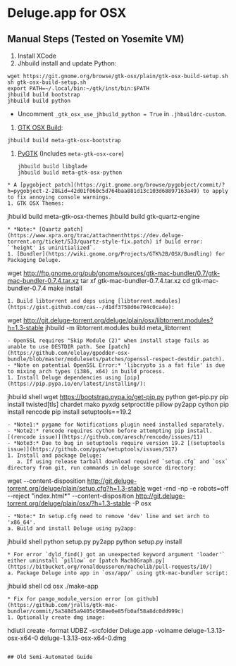 # Deluge.app for OSX

## Manual Steps (Tested on Yosemite VM)

1. Install XCode
2. Jhbuild install and update Python:

 ```
 wget https://git.gnome.org/browse/gtk-osx/plain/gtk-osx-build-setup.sh
 sh gtk-osx-build-setup.sh
 export PATH=~/.local/bin:~/gtk/inst/bin:$PATH
 jhbuild build bootstrap
 jhbuild build python
```
* Uncomment `_gtk_osx_use_jhbuild_python = True` in `.jhbuildrc-custom`.
1. [GTK OSX Build](https://wiki.gnome.org/Projects/GTK+/OSX/Building):

 ```
 jhbuild build meta-gtk-osx-bootstrap
```
1. [PyGTK](https://wiki.gnome.org/Projects/GTK+/OSX/Python) (Includes `meta-gtk-osx-core`)

   ```
   jhbuild build libglade
   jhbuild build meta-gtk-osx-python
```
* A [pygobject patch](https://git.gnome.org/browse/pygobject/commit/?h=pygobject-2-28&id=42d01f060c5d764baa881d13c103d68897163a49) to apply to fix annoying console warnings.
1. GTK OSX Themes:

  ```
  jhbuild build meta-gtk-osx-themes
  jhbuild build gtk-quartz-engine
```
* *Note:* [Quartz patch](https://www.xpra.org/trac/attachmenthttps://dev.deluge-torrent.org/ticket/533/quartz-style-fix.patch) if build error: `'height' is uninitialized`.
1. [Bundler](https://wiki.gnome.org/Projects/GTK%2B/OSX/Bundling) for Packaging Deluge.

 ```
 wget http://ftp.gnome.org/pub/gnome/sources/gtk-mac-bundler/0.7/gtk-mac-bundler-0.7.4.tar.xz
 tar xf gtk-mac-bundler-0.7.4.tar.xz
 cd gtk-mac-bundler-0.7.4
 make install
```
1. Build libtorrent and deps using [libtorrent.modules](https://gist.github.com/cas--/d1df3758d6e794c0ca4e):

 ```
 wget http://git.deluge-torrent.org/deluge/plain/osx/libtorrent.modules?h=1.3-stable
 jhbuild -m libtorrent.modules build meta_libtorrent
```
- OpenSSL requires "Skip Module (2)" when install stage fails as unable to use DESTDIR path. See [patch](https://github.com/elelay/gpodder-osx-bundle/blob/master/modulesets/patches/openssl-respect-destdir.patch).
- *Note on potential OpenSSL Error:* 'libcrypto is a fat file' is due to mixing arch types (i386, x64) in build process.
1. Install Deluge dependencies using [pip](https://pip.pypa.io/en/latest/installing/):

 ```
 jhbuild shell
 wget https://bootstrap.pypa.io/get-pip.py
 python get-pip.py
 pip install twisted[tls] chardet mako pyxdg setproctitle pillow py2app cython
 pip install rencode
 pip install setuptools==19.2
```
- *Note1:* pygame for Notifications plugin need installed separately.
- *Note2:* rencode requires cython before attempting pip install. [(rencode issue)](https://github.com/aresch/rencode/issues/11)
- *Note3:* Due to bug in setuptools require version 19.2 [(setuptools issue)](https://github.com/pypa/setuptools/issues/517)
1. Install and package Deluge:
   a. If using release tarball download required `setup.cfg` and `osx` directory from git, run commands in deluge source directory:

  ```
  wget --content-disposition http://git.deluge-torrent.org/deluge/plain/setup.cfg?h=1.3-stable
  wget -rnd -np -e robots=off --reject "index.html*" --content-disposition http://git.deluge-torrent.org/deluge/plain/osx/?h=1.3-stable -P osx
```
- *Note:* In setup.cfg need to remove 'dev' line and set arch to 'x86_64'.
a. Build and install Deluge using py2app:

 ```
 jhbuild shell
 python setup.py py2app
 python setup.py install
```
* For error `dyld_find() got an unexpected keyword argument 'loader'` either uninstall `pillow` or [patch MachOGraph.py](https://bitbucket.org/ronaldoussoren/macholib/pull-requests/10/)
a. Package Deluge into app in `osx/app/` using gtk-mac-bundler script:

 ```
 jhbuild shell
 cd osx
 ./make-app
```
* Fix for pango_module_version error [on github](https://github.com/jralls/gtk-mac-bundler/commit/5a348d5a9405c958ee0e85fb0af58a8dc0dd999c)
1. Optionally create dmg image:

 ```
 hdiutil create -format UDBZ -srcfolder Deluge.app -volname deluge-1.3.13-osx-x64-0 deluge-1.3.13-osx-x64-0.dmg
```

## Old Semi-Automated Guide
